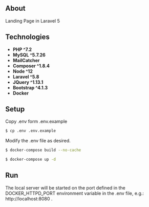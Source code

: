 ## About

Landing Page in Laravel 5

## Technologies

- **PHP ^7.2**
- **MySQL ^5.7.26**
- **MailCatcher**
- **Composer ^1.8.4**
- **Node ^12**
- **Laravel ^5.8**
- **JQuery ^1.13.1**
- **Bootstrap ^4.1.3**
- **Docker**

## Setup

Copy .env form .env.example

```bash
$ cp .env .env.example
```

Modify the .env file as desired.

```bash
$ docker-compose build --no-cache

$ docker-compose up -d
```

## Run

The local server will be started on the port defined in the DOCKER_HTTPD_PORT environment variable in the .env file, e.g.: http://localhost:8080 .
